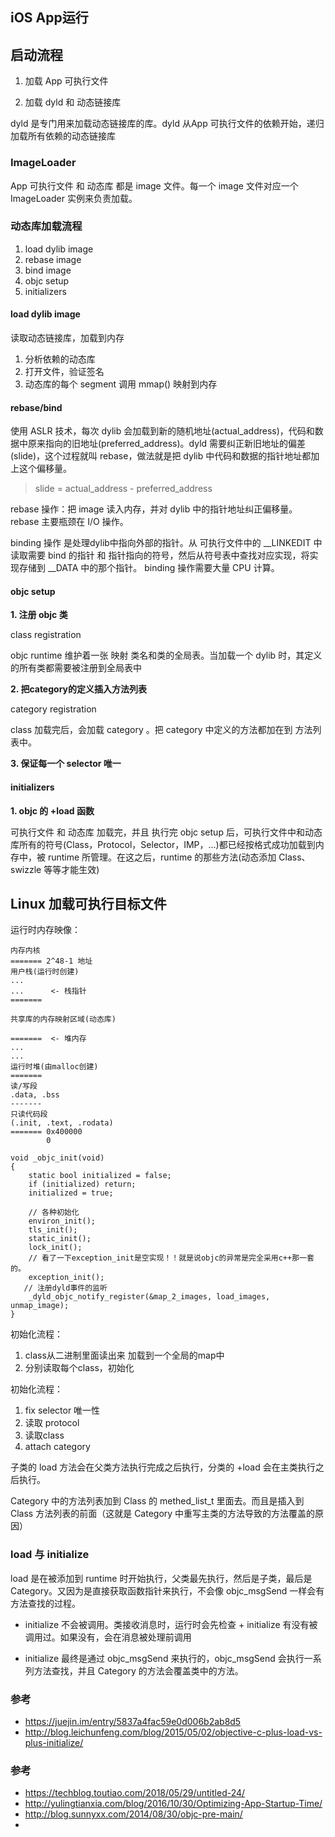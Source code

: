 ## iOS App运行

## 启动流程

1. 加载 App 可执行文件

2. 加载 dyld 和 动态链接库

dyld 是专门用来加载动态链接库的库。dyld 从App 可执行文件的依赖开始，递归加载所有依赖的动态链接库

### ImageLoader

App 可执行文件 和 动态库 都是 image 文件。每一个 image 文件对应一个 ImageLoader 实例来负责加载。

### 动态库加载流程
1. load dylib image 
2. rebase image
3. bind image
4. objc setup
5. initializers

#### load dylib image

读取动态链接库，加载到内存

1. 分析依赖的动态库
2. 打开文件，验证签名
3. 动态库的每个 segment 调用 mmap() 映射到内存

#### rebase/bind

使用 ASLR 技术，每次 dylib 会加载到新的随机地址(actual_address)，代码和数据中原来指向的旧地址(preferred_address)。dyld 需要纠正新旧地址的偏差(slide)，这个过程就叫 rebase，做法就是把 dylib 中代码和数据的指针地址都加上这个偏移量。  

> slide = actual_address - preferred_address

rebase 操作：把 image 读入内存，并对 dylib 中的指针地址纠正偏移量。 rebase 主要瓶颈在 I/O 操作。

binding 操作 是处理dylib中指向外部的指针。从 可执行文件中的 __LINKEDIT 中读取需要 bind 的指针 和 指针指向的符号，然后从符号表中查找对应实现，将实现存储到 __DATA 中的那个指针。 binding 操作需要大量 CPU 计算。

#### objc setup

**1. 注册 objc 类** 

class registration

objc runtime 维护着一张 映射 类名和类的全局表。当加载一个 dylib 时，其定义的所有类都需要被注册到全局表中

**2. 把category的定义插入方法列表**

category registration

class 加载完后，会加载 category 。把 category 中定义的方法都加在到 方法列表中。

**3. 保证每一个 selector 唯一**



#### initializers

**1. objc 的 +load 函数**

可执行文件 和 动态库 加载完，并且 执行完  objc setup 后，可执行文件中和动态库所有的符号(Class，Protocol，Selector，IMP，…)都已经按格式成功加载到内存中，被 runtime 所管理。在这之后，runtime 的那些方法(动态添加 Class、swizzle 等等才能生效)




## Linux 加载可执行目标文件

运行时内存映像：
```
内存内核
======= 2^48-1 地址
用户栈(运行时创建)
...
...      <- 栈指针
=======

共享库的内存映射区域(动态库)

=======  <- 堆内存
...
...
运行时堆(由malloc创建)
=======
读/写段
.data, .bss
-------
只读代码段
(.init, .text, .rodata)
======= 0x400000
        0
```



```
void _objc_init(void)
{
    static bool initialized = false;
    if (initialized) return;
    initialized = true;
    
    // 各种初始化
    environ_init();
    tls_init();
    static_init();
    lock_init();
    // 看了一下exception_init是空实现！！就是说objc的异常是完全采用c++那一套的。
    exception_init();
   // 注册dyld事件的监听
    _dyld_objc_notify_register(&map_2_images, load_images, unmap_image);
}
```

初始化流程：

1. class从二进制里面读出来 加载到一个全局的map中
2. 分别读取每个class，初始化

初始化流程：
1. fix selector 唯一性
2. 读取 protocol
3. 读取class
4. attach category

子类的 load 方法会在父类方法执行完成之后执行，分类的 +load 会在主类执行之后执行。

Category 中的方法列表加到 Class 的 methed_list_t 里面去。而且是插入到 Class 方法列表的前面（这就是 Category 中重写主类的方法导致的方法覆盖的原因）


### load 与 initialize 

load 是在被添加到 runtime 时开始执行，父类最先执行，然后是子类，最后是 Category。又因为是直接获取函数指针来执行，不会像 objc_msgSend 一样会有方法查找的过程。

+ initialize 不会被调用。类接收消息时，运行时会先检查 + initialize 有没有被调用过。如果没有，会在消息被处理前调用

+ initialize 最终是通过 objc_msgSend 来执行的，objc_msgSend 会执行一系列方法查找，并且 Category 的方法会覆盖类中的方法。

### 参考
- https://juejin.im/entry/5837a4fac59e0d006b2ab8d5
- http://blog.leichunfeng.com/blog/2015/05/02/objective-c-plus-load-vs-plus-initialize/


### 参考
- https://techblog.toutiao.com/2018/05/29/untitled-24/
- http://yulingtianxia.com/blog/2016/10/30/Optimizing-App-Startup-Time/
- http://blog.sunnyxx.com/2014/08/30/objc-pre-main/
- 
